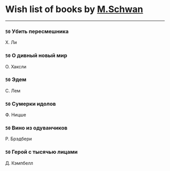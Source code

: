 # Wish list of books by [M.Schwan ](https://vk.com/dasdog)
---

### `50` Убить пересмешника
Х. Ли

### `50` О дивный новый мир
О. Хаксли

### `50` Эдем
С. Лем

### `50` Сумерки идолов
Ф. Ницше

### `50` Вино из одуванчиков
Р. Брэдбери

### `50` Герой с тысячью лицами
Д. Кэмпбелл


